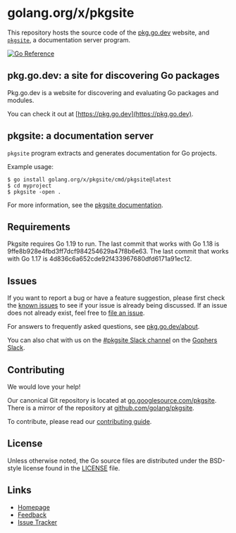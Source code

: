 # golang.org/x/pkgsite

This repository hosts the source code of the [pkg.go.dev](https://pkg.go.dev) website,
and [`pkgsite`](https://pkg.go.dev/golang.org/x/pkgsite/cmd/pkgsite), a documentation
server program.

[![Go Reference](https://pkg.go.dev/badge/golang.org/x/pkgsite.svg)](https://pkg.go.dev/golang.org/x/pkgsite)

## pkg.go.dev: a site for discovering Go packages

Pkg.go.dev is a website for discovering and evaluating Go packages and modules.

You can check it out at [https://pkg.go.dev](https://pkg.go.dev).

## pkgsite: a documentation server

`pkgsite` program extracts and generates documentation for Go projects.

Example usage:
```
$ go install golang.org/x/pkgsite/cmd/pkgsite@latest
$ cd myproject
$ pkgsite -open .
```

For more information, see the [pkgsite documentation](https://pkg.go.dev/golang.org/x/pkgsite/cmd/pkgsite).

## Requirements

Pkgsite requires Go 1.19 to run.
The last commit that works with Go 1.18 is
9ffe8b928e4fbd3ff7dcf984254629a47f8b6e63.
The last commit that works with Go 1.17 is
4d836c6a652cde92f433967680dfd6171a91ec12.

## Issues

If you want to report a bug or have a feature suggestion, please first check
the [known issues](https://github.com/golang/go/labels/pkgsite) to see if your
issue is already being discussed. If an issue does not already exist, feel free
to [file an issue](https://golang.org/s/pkgsite-feedback).

For answers to frequently asked questions, see [pkg.go.dev/about](https://pkg.go.dev/about).

You can also chat with us on the
[#pkgsite Slack channel](https://gophers.slack.com/archives/C0166L4QGJV) on the
[Gophers Slack](https://invite.slack.golangbridge.org).

## Contributing

We would love your help!

Our canonical Git repository is located at
[go.googlesource.com/pkgsite](https://go.googlesource.com/pkgsite).
There is a mirror of the repository at
[github.com/golang/pkgsite](https://github.com/golang/pkgsite).

To contribute, please read our [contributing guide](CONTRIBUTING.md).

## License

Unless otherwise noted, the Go source files are distributed under the BSD-style
license found in the [LICENSE](LICENSE) file.

## Links

- [Homepage](https://pkg.go.dev)
- [Feedback](https://golang.org/s/pkgsite-feedback)
- [Issue Tracker](https://golang.org/s/pkgsite-issues)
